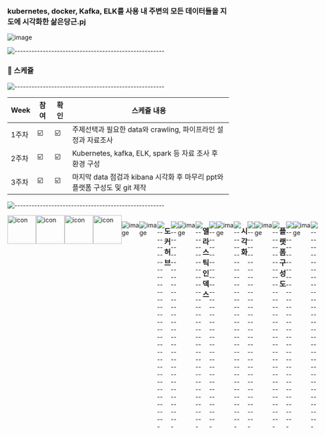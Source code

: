 ### kubernetes, docker, Kafka, ELK를 사용 내 주변의 모든 데이터들을 지도에 시각화한 삶은당근.pj

![image](https://user-images.githubusercontent.com/97927143/161081887-31320b29-55e6-46cc-8b41-1e884e73584d.png)


![-----------------------------------------------------](https://raw.githubusercontent.com/andreasbm/readme/master/assets/lines/colored.png)

### 📝 스케쥴

![-----------------------------------------------------](https://raw.githubusercontent.com/andreasbm/readme/master/assets/lines/colored.png)

| Week | 참여 | 확인 | 스케쥴 내용 |
| ------ | -- | -- |----------- |
| 1주차 | ☑️ | ☑️ | 주제선택과 필요한 data와 crawling, 파이프라인 설정과 자료조사 |
| 2주차 | ☑️ | ☑️ | Kubernetes, kafka, ELK, spark 등 자료 조사 후 환경 구성  |
| 3주차 | ☑️ | ☑️ | 마지막 data 점검과 kibana 시각화 후 마무리 ppt와 플랫폼 구성도 및 git 제작 |

![-----------------------------------------------------](https://raw.githubusercontent.com/andreasbm/readme/master/assets/lines/colored.png)

<div style="display: flex; align-items: flex-start;"><img src="https://techstack-generator.vercel.app/kubernetes-icon.svg" alt="icon" width="65" height="65" /><div style="display: flex; align-items: flex-start;"></div>

  <img src="https://techstack-generator.vercel.app/docker-icon.svg" alt="icon" width="65" height="65" />

<div style="display: flex; align-items: flex-start;"><img src="https://techstack-generator.vercel.app/mysql-icon.svg" alt="icon" width="65" height="65" /><img src="https://techstack-generator.vercel.app/django-icon.svg" alt="icon" width="65" height="65" /></div>

<div style="display: flex; align-items: flex-start;"></div>

![image](https://user-images.githubusercontent.com/97927143/161084969-0e3a91d7-997d-42db-8093-4ed9ace8ce40.png)

![image](https://user-images.githubusercontent.com/97927143/161084255-cb9c4ca6-dfd4-42b0-a2d0-18e81d3af1d8.png)



![-----------------------------------------------------](https://raw.githubusercontent.com/andreasbm/readme/master/assets/lines/colored.png)

### 도커 허브

![-----------------------------------------------------](https://raw.githubusercontent.com/andreasbm/readme/master/assets/lines/colored.png)

![image](https://user-images.githubusercontent.com/97927143/161083078-40a67d5e-df2d-42e0-9c81-58bbd612b383.png)

![-----------------------------------------------------](https://raw.githubusercontent.com/andreasbm/readme/master/assets/lines/colored.png)

### 엘라스틱 인덱스

![-----------------------------------------------------](https://raw.githubusercontent.com/andreasbm/readme/master/assets/lines/colored.png)


![image](https://user-images.githubusercontent.com/97927143/161083703-8804a9c4-9c75-4e26-a370-ffa1e6872613.png)



![-----------------------------------------------------](https://raw.githubusercontent.com/andreasbm/readme/master/assets/lines/colored.png)

### 시각화

![-----------------------------------------------------](https://raw.githubusercontent.com/andreasbm/readme/master/assets/lines/colored.png)

![image](https://user-images.githubusercontent.com/97927143/161082845-b4d71fc7-5a8f-4872-8536-03cbd8e1b881.png)

![-----------------------------------------------------](https://raw.githubusercontent.com/andreasbm/readme/master/assets/lines/colored.png)

### 플랫폼 구성도

![-----------------------------------------------------](https://raw.githubusercontent.com/andreasbm/readme/master/assets/lines/colored.png)

![image](https://user-images.githubusercontent.com/97927143/161082642-7167a521-6604-4fc1-b664-cf334775d653.png)

![-----------------------------------------------------](https://raw.githubusercontent.com/andreasbm/readme/master/assets/lines/colored.png)

